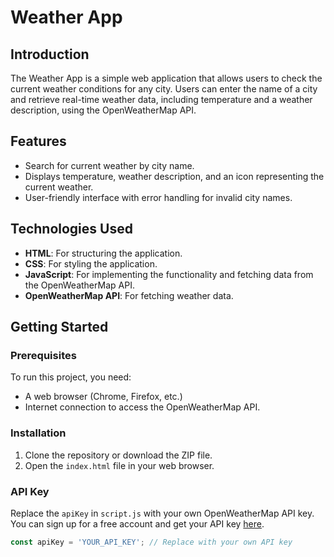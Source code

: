 # Weather App

## Introduction

The Weather App is a simple web application that allows users to check the current weather conditions for any city. Users can enter the name of a city and retrieve real-time weather data, including temperature and a weather description, using the OpenWeatherMap API.

## Features

- Search for current weather by city name.
- Displays temperature, weather description, and an icon representing the current weather.
- User-friendly interface with error handling for invalid city names.

## Technologies Used

- **HTML**: For structuring the application.
- **CSS**: For styling the application.
- **JavaScript**: For implementing the functionality and fetching data from the OpenWeatherMap API.
- **OpenWeatherMap API**: For fetching weather data.

## Getting Started

### Prerequisites

To run this project, you need:

- A web browser (Chrome, Firefox, etc.)
- Internet connection to access the OpenWeatherMap API.

### Installation

1. Clone the repository or download the ZIP file.
2. Open the `index.html` file in your web browser.

### API Key

Replace the `apiKey` in `script.js` with your own OpenWeatherMap API key. You can sign up for a free account and get your API key [here](https://openweathermap.org/api).

```javascript
const apiKey = 'YOUR_API_KEY'; // Replace with your own API key

